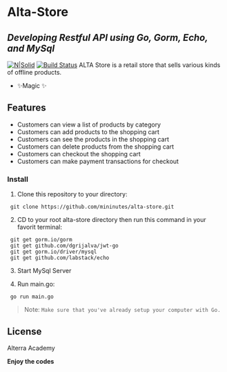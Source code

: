 # Alta-Store

## _Developing Restful API using Go, Gorm, Echo, and MySql_
[![N|Solid](https://cldup.com/dTxpPi9lDf.thumb.png)](https://nodesource.com/products/nsolid)
[![Build Status](https://travis-ci.org/joemccann/dillinger.svg?branch=master)](https://travis-ci.org/joemccann/dillinger:)
ALTA Store is a retail store that sells various kinds of offline products.
- ✨Magic ✨
## Features
- Customers can view a list of products by category
- Customers can add products to the shopping cart
- Customers can see the products in the shopping cart
- Customers can delete products from the shopping cart
- Customers can checkout the shopping cart
- Customers can make payment transactions for checkout 

### Install
1. Clone this repository to your directory:
```
 git clone https://github.com/mininutes/alta-store.git
```
2. CD to your root alta-store directory then run this command in your favorit terminal:
```
 git get gorm.io/gorm
 git get github.com/dgrijalva/jwt-go
 git get gorm.io/driver/mysql
 git get github.com/labstack/echo
```
3. Start MySql Server

5. Run main.go:
```	
 go run main.go
```
> Note: `Make sure that you've already setup your computer with Go.`
## License
Alterra Academy

**Enjoy the codes**
